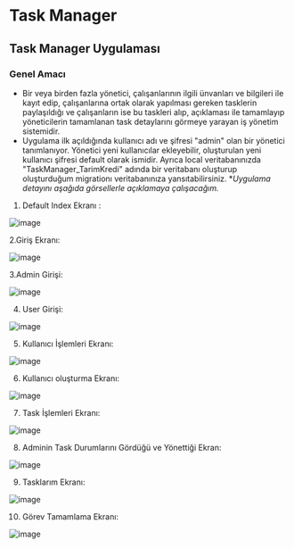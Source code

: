 # Task Manager
## Task Manager Uygulaması
### Genel Amacı
* Bir veya birden fazla yönetici, çalışanlarının ilgili ünvanları ve bilgileri ile kayıt edip, çalışanlarına ortak olarak yapılması gereken tasklerin paylaşıldığı ve çalışanların ise bu taskleri alıp, açıklaması ile tamamlayıp yöneticilerin tamamlanan task detaylarını görmeye yarayan iş yönetim sistemidir.
* Uygulama ilk açıldığında kullanıcı adı ve şifresi "admin" olan bir yönetici tanımlanıyor. Yönetici yeni kullanıcılar ekleyebilir, oluşturulan yeni kullanıcı şifresi default olarak ismidir. Ayrıca local veritabanınızda "TaskManager_TarimKredi" adında bir veritabanı oluşturup oluşturduğum migrationı veritabanınıza yansıtabilirsiniz.
*_Uygulama detayını aşağıda görsellerle açıklamaya çalışacağım._

1. Default Index Ekranı :
   
 ![image](https://github.com/sedanursamur/TaskManager_TarimKredi/assets/81965223/04475f62-f38e-4652-9039-836bfa76130a)


2.Giriş Ekranı:

![image](https://github.com/sedanursamur/TaskManager_TarimKredi/assets/81965223/74518737-ab2e-40c7-be44-a3bc22341f53)


3.Admin Girişi:

![image](https://github.com/sedanursamur/TaskManager_TarimKredi/assets/81965223/0bc1f83d-5f56-4f55-814d-db77fefa7485)


4. User Girişi:
   
![image](https://github.com/sedanursamur/TaskManager_TarimKredi/assets/81965223/7774711b-17f6-4484-98f9-294f94f56ec1)

   
5. Kullanıcı İşlemleri Ekranı:

 ![image](https://github.com/sedanursamur/TaskManager_TarimKredi/assets/81965223/f931b34a-29af-4b79-9b9b-f1384a596090)



6. Kullanıcı oluşturma Ekranı:

![image](https://github.com/sedanursamur/TaskManager_TarimKredi/assets/81965223/2de1989f-1aad-4f4e-b8fa-c58a867317b6)


7. Task İşlemleri Ekranı:

![image](https://github.com/sedanursamur/TaskManager_TarimKredi/assets/81965223/014e0a83-4b41-4159-9335-c40d1bf3ee1e)


8. Adminin Task Durumlarını Gördüğü ve Yönettiği Ekran:

![image](https://github.com/sedanursamur/TaskManager_TarimKredi/assets/81965223/7040d2a0-2b3e-4f1e-be39-bd8dc7f5f43b)


9. Tasklarım Ekranı:

![image](https://github.com/sedanursamur/TaskManager_TarimKredi/assets/81965223/76a43657-26ab-45fd-bda7-58101a0c4f25)


10. Görev Tamamlama Ekranı:

![image](https://github.com/sedanursamur/TaskManager_TarimKredi/assets/81965223/d2b6727c-9fb3-4afd-b0ae-7644f9d65fec)





   



